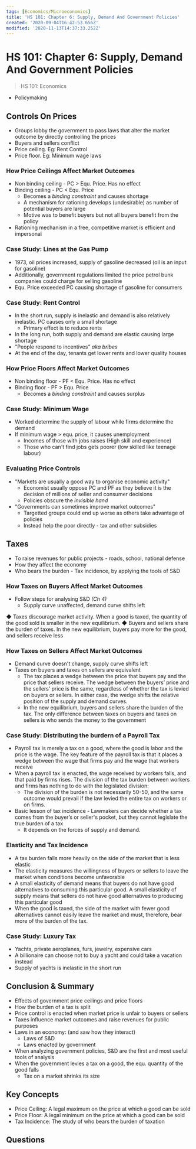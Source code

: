 ```yaml
---
tags: [Economics/Microeconomics]
title: 'HS 101: Chapter 6: Supply, Demand And Government Policies'
created: '2020-09-04T16:42:53.656Z'
modified: '2020-11-13T14:37:33.252Z'
---
```


# HS 101: Chapter 6: Supply, Demand And Government Policies

> HS 101: Economics

 - Policymaking

## Controls On Prices

 - Groups lobby the government to pass laws that alter the market outcome by directly controlling the prices
 - Buyers and sellers conflict
 - Price ceiling. Eg: Rent Control
 - Price floor. Eg: Minimum wage laws

### How Price Ceilings Affect Market Outcomes

 - Non binding ceiling - PC > Equ. Price. Has no effect
 - Binding ceiling - PC < Equ. Price 
   - Becomes a *binding constraint* and causes shortage
   - A mechanism for rationing develops (undesirable) as number of potential buyers are large
   - Motive was to benefit buyers but not all buyers benefit from the policy
 - Rationing mechanism in a free, competitive market is efficient and impersonal

### Case Study: Lines at the Gas Pump

 - 1973, oil prices increased, supply of gasoline decreased (oil is an input for gasoline)
 - Additionally, government regulations limited the price petrol bunk companies could charge for selling gasoline
 - Equ. Price exceeded PC causing shortage of gasoline for consumers

### Case Study: Rent Control

 - In the short run, supply is inelastic and demand is also relatively inelastic. PC causes only a small shortage
   - Primary effect is to reduce rents
 - In the long run, both supply and demand are elastic causing large shortage
 - "People respond to incentives" *aka bribes*
 - At the end of the day, tenants get lower rents and lower quality houses

### How Price Floors Affect Market Outcomes

 - Non binding floor - PF < Equ. Price. Has no effect
 - Binding floor - PF > Equ. Price
   - Becomes a *binding constraint* and causes surplus

### Case Study: Minimum Wage

 - Worked determine the supply of labour while firms determine the demand
 - If minimum wage > equ. price, it causes unemployment
   - Incomes of those with jobs raises (High skill and experience)
   - Those who can't find jobs gets poorer (low skilled like teenage labour)

### Evaluating Price Controls

 - "Markets are usually a good way to organise economic activity" 
   - Economist usually oppose PC and PF as they believe it is the decision of millions of seller and consumer decisions
   - Policies obscure the *invisible hand*
 - "Governments can sometimes improve market outcomes"
   - Targetted groups could end up worse as others take advantage of policies
   - Instead help the poor directly - tax and other subsidies
 
## Taxes

 - To raise revenues for public projects - roads, school, national defense
 - How they affect the economy
 - Who bears the burden - Tax incidence, by applying the tools of S&D

### How Taxes on Buyers Affect Market Outcomes

 - Follow steps for analysing S&D *(Ch 4)*
   - Supply curve unaffected, demand curve shifts left

 ◆ Taxes discourage market activity. When a good is taxed, the quantity of the
good sold is smaller in the new equilibrium.
 ◆ Buyers and sellers share the burden of taxes. In the new equilibrium, buyers
pay more for the good, and sellers receive less

### How Taxes on Sellers Affect Market Outcomes

 - Demand curve doesn't change, supply curve shifts left
 - Taxes on buyers and taxes on sellers are equivalent
   - The tax places a wedge between the price that buyers pay and the price that sellers receive. The wedge between the buyers’ price and the sellers’ price is the same, regardless of whether the tax is levied on buyers or sellers. In either case, the wedge shifts the relative position of the supply and demand curves. 
   - In the new equilibrium, buyers and sellers share the burden of the tax. The only difference between taxes on buyers and taxes on sellers is who sends the money to the government

### Case Study: Distributing the burdern of a Payroll Tax

 - Payroll tax is merely a tax on a good, where the good is labor and the price is the wage. The key feature of the payroll tax is that it places a wedge between the wage that firms pay and the wage that workers receive
 - When a payroll tax is enacted, the wage received by workers falls, and that paid by firms rises. The division of the tax burden between workers and firms has nothing to do with the legislated division: 
   - The division of the burden is not necessarily 50-50, and the same outcome would prevail if the law levied the entire tax on workers or on firms.
 - Basic lesson of tax incidence - Lawmakers can decide whether a tax comes from the buyer’s or seller's pocket, but they cannot legislate the true burden of a tax
   - It depends on the forces of supply and demand.

### Elasticity and Tax Incidence

 -  A tax burden falls more heavily on the side of the market that is less elastic
   - The elasticity measures the willingness of buyers or sellers to leave the market when conditions become unfavorable
   - A small elasticity of demand means that buyers do not have good alternatives to consuming this particular good. A small elasticity of supply means that sellers do not have good alternatives to producing this particular good
   - When the good is taxed, the side of the market with fewer good alternatives cannot easily leave the market and must, therefore, bear more of the burden of the tax.

### Case Study: Luxury Tax

 - Yachts, private aeroplanes, furs, jewelry, expensive cars
 - A billionaire can choose not to buy a yacht and could take a vacation instead
 - Supply of yachts is inelastic in the short run

## Conclusion & Summary

 - Effects of government price ceilings and price floors
 - How the burden of a tax is split
 - Price control is enacted when market price is unfair to buyers or sellers
 - Taxes influence market outcomes and raise revenues for public purposes
 - Laws in an economy: (and saw how they interact)
   - Laws of S&D
   - Laws enacted by government
 - When analyzing government policies, S&D are the first and most useful tools of analysis
 - When the government levies a tax on a good, the equ. quantity of the good falls
   - Tax on a market shrinks its size

## Key Concepts

 - Price Ceiling: A legal maximum on the price at which a good can be sold
 - Price Floor: A legal minimum on the price at which a good can be sold
 - Tax Incidence: The study of who bears the burden of taxation

## Questions
